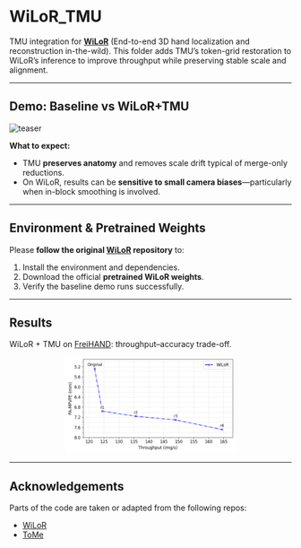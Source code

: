 # WiLoR_TMU

TMU integration for **[WiLoR](https://github.com/rolpotamias/WiLoR)** (End-to-end 3D hand localization and reconstruction in-the-wild). This folder adds TMU’s token-grid restoration to WiLoR’s inference to improve throughput while preserving stable scale and alignment.

---

## Demo: Baseline vs WiLoR+TMU

![teaser](assets/TMU_WiLoR.png)


**What to expect:**
- TMU **preserves anatomy** and removes scale drift typical of merge-only reductions.
- On WiLoR, results can be **sensitive to small camera biases**—particularly when in-block smoothing is involved.

---

## Environment & Pretrained Weights

Please **follow the original [WiLoR](https://github.com/rolpotamias/WiLoR) repository** to:
1. Install the environment and dependencies.
2. Download the official **pretrained WiLoR weights**.
3. Verify the baseline demo runs successfully.

---
## Results

WiLoR + TMU on [FreiHAND](https://lmb.informatik.uni-freiburg.de/resources/datasets/FreihandDataset.en.html): throughput–accuracy trade-off.

<p align="center">
  <img src="assets/WiLoR_r_curve.png" style="width:60%;max-width:900px;">
</p>

---

## Acknowledgements
Parts of the code are taken or adapted from the following repos:
- [WiLoR](https://github.com/rolpotamias/WiLoR)
- [ToMe](https://github.com/facebookresearch/ToMe)

